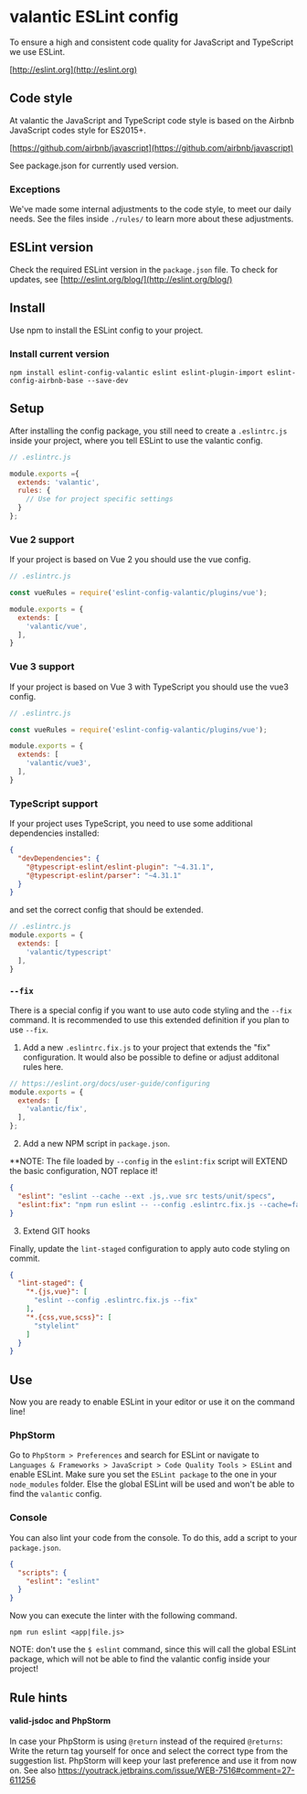 # valantic ESLint config

To ensure a high and consistent code quality for JavaScript and TypeScript we use ESLint.

[http://eslint.org](http://eslint.org)

## Code style

At valantic the JavaScript and TypeScript code style is based on the Airbnb JavaScript codes style for ES2015+.

[https://github.com/airbnb/javascript](https://github.com/airbnb/javascript)

See package.json for currently used version.

### Exceptions

We've made some internal adjustments to the code style, to meet our daily needs. See the files inside `./rules/` to learn more about these adjustments.

## ESLint version

Check the required ESLint version in the `package.json` file. To check for updates, see [http://eslint.org/blog/](http://eslint.org/blog/)

## Install

Use npm to install the ESLint config to your project.

### Install current version

```
npm install eslint-config-valantic eslint eslint-plugin-import eslint-config-airbnb-base --save-dev
```

## Setup

After installing the config package, you still need to create a `.eslintrc.js` inside your project, where you tell ESLint to use the valantic config.

```js
// .eslintrc.js

module.exports ={
  extends: 'valantic',
  rules: {
    // Use for project specific settings
  }
};
```

### Vue 2 support

If your project is based on Vue 2 you should use the vue config.

```js
// .eslintrc.js

const vueRules = require('eslint-config-valantic/plugins/vue');

module.exports = {
  extends: [
    'valantic/vue',
  ],
}
```

### Vue 3 support

If your project is based on Vue 3 with TypeScript you should use the vue3 config.

```js
// .eslintrc.js

const vueRules = require('eslint-config-valantic/plugins/vue');

module.exports = {
  extends: [
    'valantic/vue3',
  ],
}
```

### TypeScript support

If your project uses TypeScript, you need to use some additional dependencies installed:

```json
{
  "devDependencies": {
    "@typescript-eslint/eslint-plugin": "~4.31.1",
    "@typescript-eslint/parser": "~4.31.1"
  }
}
```

and set the correct config that should be extended.

```js
// .eslintrc.js
module.exports = {
  extends: [
    'valantic/typescript'
  ],
}

```

### `--fix`

There is a special config if you want to use auto code styling and the `--fix` command. It is recommended to use this extended definition if you plan to use `--fix`.

1. Add a new `.eslintrc.fix.js` to your project that extends the "fix" configuration. It would also be possible to define or adjust additonal rules here.

```js
// https://eslint.org/docs/user-guide/configuring
module.exports = {
  extends: [
    'valantic/fix',
  ],
};
```

2. Add a new NPM script in `package.json`.

**NOTE: The file loaded by `--config` in the `eslint:fix` script will EXTEND the basic configuration, NOT replace it!

```json
{
  "eslint": "eslint --cache --ext .js,.vue src tests/unit/specs",
  "eslint:fix": "npm run eslint -- --config .eslintrc.fix.js --cache=false --fix"
}
```

3. Extend GIT hooks

Finally, update the `lint-staged` configuration to apply auto code styling on commit.

```json
{
  "lint-staged": {
    "*.{js,vue}": [
      "eslint --config .eslintrc.fix.js --fix"
    ],
    "*.{css,vue,scss}": [
      "stylelint"
    ]
  }
}
```

## Use

Now you are ready to enable ESLint in your editor or use it on the command line!

### PhpStorm

Go to `PhpStorm > Preferences` and search for ESLint or navigate to `Languages & Frameworks > JavaScript > Code Quality Tools > ESLint` and enable ESLint. Make sure you set the `ESLint package` to the one in your `node_modules` folder. Else the global ESLint will be used and won't be able to find the `valantic` config.

### Console

You can also lint your code from the console. To do this, add a script to your `package.json`.

```json
{
  "scripts": {
    "eslint": "eslint"
  }
}
```

Now you can execute the linter with the following command.

```shell
npm run eslint <app|file.js>
```

NOTE: don't use the `$ eslint` command, since this will call the global ESLint package, which will not be able to find the valantic config inside your project!

## Rule hints

#### valid-jsdoc and PhpStorm

In case your PhpStorm is using `@return` instead of the required `@returns`: Write the return tag yourself for once and select the correct type from the suggestion list. PhpStorm will keep your last preference and use it from now on. See also https://youtrack.jetbrains.com/issue/WEB-7516#comment=27-611256
